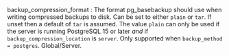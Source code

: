 backup_compression_format
:   The format pg_basebackup should use when writing compressed backups to
    disk. Can be set to either `plain` or `tar`. If unset then a default of
    `tar` is assumed. The value `plain` can only be used if the server is
    running PostgreSQL 15 or later *and* if `backup_compression_location` is
    `server`. Only supported when `backup_method = postgres`. Global/Server.
